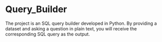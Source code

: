 # Query_Builder
The project is an SQL query builder developed in Python. By providing a dataset and asking a question in plain text, you will receive the corresponding SQL query as the output.

